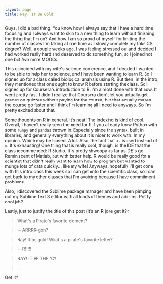 ```yaml
---
layout: page
title: Nay, It Be Gold
---
```


Guys, I did a bad thing.  You know how I always say that I have a hard time focusing and I always want to skip to a new thing to learn without finishing the thing that I'm on?  And how I am so proud of myself for limiting the number of classes I'm taking at one time as I slowly complete my fake CS degree?  Well, a couple weeks ago, I was feeling stressed out and decided I had worked really hard and deserved to do something fun, so I joined not one but *two* more MOOCs.  

This coincided with my wife's science conference, and I decided I wanted to be able to help her to science, *and* I have been wanting to learn R.  So I signed up for a class called biological analysis using R.  But then, in the intro, they mentioned that one ought to know R before starting the class.  So I signed up for Coursera's introduction to R.  I'm almost done with that now.  It went pretty fast.  I didn't realize that Coursera didn't let you actually get grades on quizzes without paying for the course, but that actually makes the course go faster and I think I'm learning all I need to anyways.  So I'm pretty excited about that.

Some thoughts on R in general.  It's neat!  The indexing is kind of cool.  Overall, I haven't really seen the need for R if you already know Python with some `numpy` and `pandas` thrown in.  Especially since the syntax, built in libraries, and generally everything about it is nicer to work with.  In my opinion.  Which may be biased.  A lot.  Also, the fact that `<-` is used instead of `=`.  It's exhausting!  One thing that is really cool, though, is the IDE that the class recommended: R Studio.  It is pretty shwoopy as far as IDE's go.  Reminiscent of Matlab, but with better help.  R would be really good for a scientist that didn't really want to learn how to program but wanted to munge lots of data quickly... like my wife!  Anyways, hopefully I'll get done with this intro class this week so I can get onto the scientific class, so I can get back to my other classes that I'm avoiding because I have commitment problems.

Also, I discovered the Sublime package manager and have been pimping out my Sublime Text 3 editor with all kinds of themes and add-ins.  Pretty cool jah?

Lastly, just to justify the title of this post (it's an R joke get it?):

>What's a Pirate's favorite element?

>-- ARRRR-gon?

>Nay!  It be gold!  What's a pirate's favorite letter?

>-- R!!!!!

>NAY!  IT BE THE 'C'!

>...

Get it?